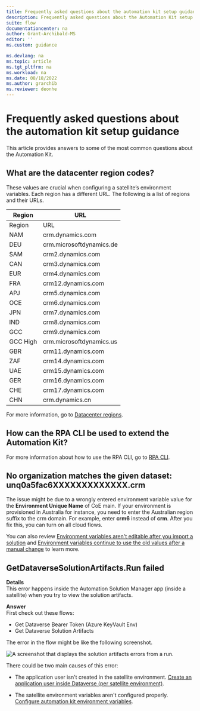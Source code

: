 ```yaml
---
title: Frequently asked questions about the automation kit setup guidance | Microsoft Docs
description: Frequently asked questions about the Automation Kit setup guidance.
suite: flow
documentationcenter: na
author: Grant-Archibald-MS
editor: ''
ms.custom: guidance

ms.devlang: na
ms.topic: article
ms.tgt_pltfrm: na
ms.workload: na
ms.date: 08/18/2022
ms.author: grarchib
ms.reviewer: deonhe
---
```


# Frequently asked questions about the automation kit setup guidance

This article provides answers to some of the most common questions about the Automation Kit.

## What are the datacenter region codes?

These values are crucial when configuring a satellite’s environment variables. Each region has a different URL. The following is a list of regions and their URLs.

| Region     |            URL           |
|------------|--------------------------|
| Region     | URL                      |
| NAM        | crm.dynamics.com         |
| DEU        | crm.microsoftdynamics.de |
| SAM        | crm2.dynamics.com        |
| CAN        | crm3.dynamics.com        |
| EUR        | crm4.dynamics.com        |
| FRA        | crm12.dynamics.com       |
| APJ        | crm5.dynamics.com        |
| OCE        | crm6.dynamics.com        |
| JPN        | crm7.dynamics.com        |
| IND        | crm8.dynamics.com        |
| GCC        | crm9.dynamics.com        |
| GCC High   | crm.microsoftdynamics.us |
| GBR        | crm11.dynamics.com       |
| ZAF        | crm14.dynamics.com       |
| UAE        | crm15.dynamics.com       |
| GER        | crm16.dynamics.com       |
| CHE        | crm17.dynamics.com       |
| CHN        | crm.dynamics.cn          |

For more information, go to [Datacenter regions](/power-platform/admin/new-datacenter-regions).

## How can the RPA CLI be used to extend the Automation Kit?

For more information about how to use the RPA CLI, go to [RPA CLI](https://aka.ms/rpacli).

## No organization matches the given dataset: unq0a5fac6XXXXXXXXXXXXX.crm

The issue might be due to a wrongly entered environment variable value for the **Environment Unique Name** of CoE main. If your environment is provisioned in Australia for instance, you need to enter the Australian region suffix to the crm domain. For example, enter **crm6** instead of **crm**. After you fix this, you can turn on all cloud flows.

You can also review [Environment variables aren't editable after you import a solution](../limitations.md#environment-variables-arent-editable-after-you-import-a-solution) and [Environment variables continue to use the old values after a manual change](../limitations.md#environment-variables-continue-to-use-the-old-values-after-a-manual-change) to learn more.

## GetDataverseSolutionArtifacts.Run failed

**Details**  
This error happens inside the Automation Solution Manager app (inside a satellite) when you try to view the  solution artifacts.

**Answer**  
First check out these flows:

- Get Dataverse Bearer Token (Azure KeyVault Env)
- Get Dataverse Solution Artifacts

The error in the flow might be like the following screenshot.

![A screenshot that displays the solution artifacts errors from a run.](../media/solution-artifact-errors.png "A screenshot that displays the solution artifacts errors from a run.")

There could be two main causes of this error:  

- The application user isn't created in the satellite environment. [Create an application user inside Dataverse (per satellite environment)](satellite.md#create-an-application-user-inside-dataverse).

- The satellite environment variables aren't configured properly. [Configure automation kit environment variables](environment-variables.md#configure-automation-kit-environment-variables).
